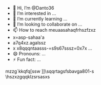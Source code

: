 - 👋 Hi, I’m @Danto36
- 👀 I’m interested in ...
- 🌱 I’m currently learning ...
- 💞️ I’m looking to collaborate on ...
- 📫 How to reach meuaasahaqfrhszfzxz
- x=asp-sahaa'a
-   a7q4xz.agalssz
-    x x8qqqntaasss-=s9s67sssz=0x7x ...
- 😄 Pronouns: ...
- ⚡ Fun fact: ...

<!---yqgvskqjsks

Danto36/Danto36 is a ✨ special ✨ repository because its `README.md` (this file) appears on your GitHub profile.
You can click the Preview link to take a look at your changes.
--->
mzzg`kkqfq[ssw
\]\]\sqqrtagsfsbavga801-s
\
\hszxzgqqklzsrsasxs
